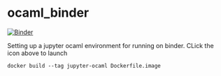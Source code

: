 # ocaml_binder

[![Binder](https://mybinder.org/badge_logo.svg)](https://mybinder.org/v2/gh/philzook58/ocaml_binder/master)



Setting up a jupyter ocaml environment for running on binder. CLick the icon above to launch

`docker build --tag jupyter-ocaml Dockerfile.image`

